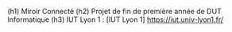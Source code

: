 (h1) Miroir Connecté
(h2) Projet de fin de première année de DUT Informatique
(h3) IUT Lyon 1 : [IUT Lyon 1] https://iut.univ-lyon1.fr/
